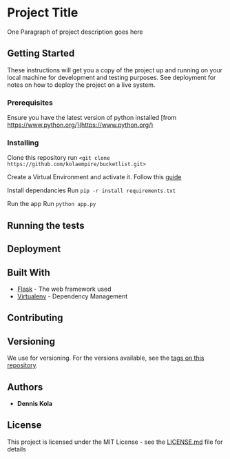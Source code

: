 # Project Title

One Paragraph of project description goes here

## Getting Started

These instructions will get you a copy of the project up and running on your local machine for development and testing purposes. See deployment for notes on how to deploy the project on a live system.

### Prerequisites

Ensure you have the latest version of python installed [from https://www.python.org/](https://www.python.org/)


### Installing
Clone this repository
    run `<git clone https://github.com/kolaempire/bucketlist.git>`


Create a Virtual Environment and activate it.
    Follow this [guide](http://python-guide-pt-br.readthedocs.io/en/latest/dev/virtualenvs/)

Install dependancies
    Run `pip -r install requirements.txt`

Run the app
    Run `python app.py`

## Running the tests




## Deployment


## Built With

* [Flask](http://flask.pocoo.org/) - The web framework used
* [Virtualenv](https://virtualenv.pypa.io/en/stable/) - Dependency Management


## Contributing



## Versioning

We use []() for versioning. For the versions available, see the [tags on this repository](https://github.com/kolaempire/bucketlist/tags). 

## Authors

* **Dennis Kola** 


## License

This project is licensed under the MIT License - see the [LICENSE.md](LICENSE.md) file for details

